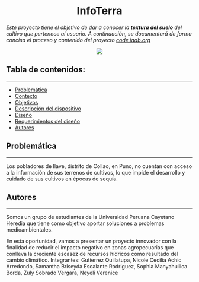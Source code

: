 <h1 align="center">InfoTerra</h1>

*Este proyecto tiene el objetivo de dar a conocer la **textura del suelo** del cultivo que pertenece al usuario. A continuación, se documentará de forma concisa el proceso y contenido del proyecto [code.iadb.org](https://code.iadb.org)*

<p align="center"><img src="http://woodlandhighag.weebly.com/uploads/1/9/2/9/19299463/1_1_orig.jpg"/></p> 

## Tabla de contenidos:
---

- [Problemática](#problemática)
- [Contexto](#contexto)
- [Objetivos](#objetivos)
- [Descripción del dispositivo](#descripción-del-dispositivo)
- [Diseño](#diseño)
- [Requerimientos del diseño](#requerimientos-del-diseño)
- [Autores](#autores)

## Problemática
---
Los pobladores de Ilave, distrito de Collao, en Puno, no cuentan con acceso a la información de sus terrenos de cultivos, lo que impide el desarrollo y cuidado de sus cultivos en épocas de sequía. 

## Autores
---
Somos un grupo de estudiantes de la Universidad Peruana Cayetano Heredia que tiene como objetivo aportar soluciones a problemas medioambientales. 

En esta oportunidad, vamos a presentar un proyecto innovador con la finalidad de reducir el impacto negativo en zonas agropecuarias que conlleva la creciente escasez de recursos hídricos como resultado del cambio climático.
Integrantes:
Gutierrez Quillatupa, Nicole Cecilia
Achic Arredondo, Samantha Briseyda
Escalante Rodriguez, Sophia
Manyahuillca Borda, Zuly
Sobrado Vergara, Neyeli Verenice
